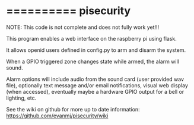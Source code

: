 ==========
pisecurity
==========

NOTE:  This code is not complete and does not fully work yet!!!

This program enables a web interface on the raspberry pi using flask.

It allows openid users defined in config.py to arm and disarm the system.

When a GPIO triggered zone changes state while armed, the alarm will sound.

Alarm options will include audio from the sound card (user provided wav file),
   optionally text message and/or email notifications, 
   visual web display (when accessed),
   eventually maybe a hardware GPIO output for a bell or lighting, etc.

See the wiki on github for more up to date information:
https://github.com/evanmj/pisecurity/wiki
